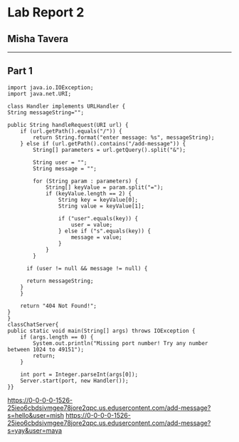 # Lab Report 2 
## Misha Tavera
---

## Part 1
    import java.io.IOException;
    import java.net.URI;

    class Handler implements URLHandler {
    String messageString="";

    public String handleRequest(URI url) {
        if (url.getPath().equals("/")) {
            return String.format("enter message: %s", messageString);
        } else if (url.getPath().contains("/add-message")) {
            String[] parameters = url.getQuery().split("&");

            String user = "";
            String message = "";

            for (String param : parameters) {
                String[] keyValue = param.split("=");
                if (keyValue.length == 2) {
                    String key = keyValue[0];
                    String value = keyValue[1];

                    if ("user".equals(key)) {
                        user = value;
                    } else if ("s".equals(key)) {
                        message = value;
                    }
                }
            }

          if (user != null && message != null) {
           
          return messageString;
        }
        }

        return "404 Not Found!";
    }
    }
    classChatServer{
    public static void main(String[] args) throws IOException {
        if (args.length == 0) {
            System.out.println("Missing port number! Try any number between 1024 to 49151");
            return;
        }

        int port = Integer.parseInt(args[0]);
        Server.start(port, new Handler());
    }}

https://0-0-0-0-1526-25ieo6cbdsivmgee78jore2qpc.us.edusercontent.com/add-message?s=hello&user=mish
https://0-0-0-0-1526-25ieo6cbdsivmgee78jore2qpc.us.edusercontent.com/add-message?s=yay&user=maya
